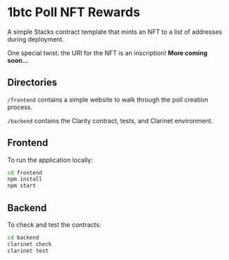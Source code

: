 # 1btc Poll NFT Rewards

A simple Stacks contract template that mints an NFT to a list of addresses during deployment.

One special twist: the URI for the NFT is an inscription! **More coming soon...**

## Directories

`/frontend` contains a simple website to walk through the poll creation process.

`/backend` contains the Clarity contract, tests, and Clarinet environment.

## Frontend

To run the application locally:

```bash
cd frontend
npm install
npm start
```

## Backend

To check and test the contracts:

```bash
cd backend
clarinet check
clarinet test
```
